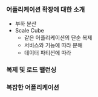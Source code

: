 ### 어플리케이션 확장에 대한 소개
* 부하 분산
* Scale Cube
  * 같은 어플리케이션의 단순 복제
  * 서비스와 기능에 따라 분해
  * 데이터 파티션에 따라 
### 복제 및 로드 밸런싱
### 복잡한 어플리케이션 
